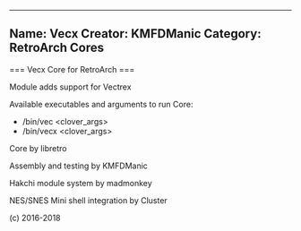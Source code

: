 -----------------------
Name: Vecx 
Creator: KMFDManic
Category: RetroArch Cores
-----------------------
=== Vecx Core for RetroArch ===

Module adds support for Vectrex

Available executables and arguments to run Core:
- /bin/vec <rom> <clover_args>
- /bin/vecx <rom> <clover_args>

Core by libretro

Assembly and testing by KMFDManic

Hakchi module system by madmonkey

NES/SNES Mini shell integration by Cluster

(c) 2016-2018
